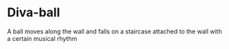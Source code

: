 # Diva-ball
A ball moves along the wall and falls on a staircase attached to the wall with a certain musical rhythm
